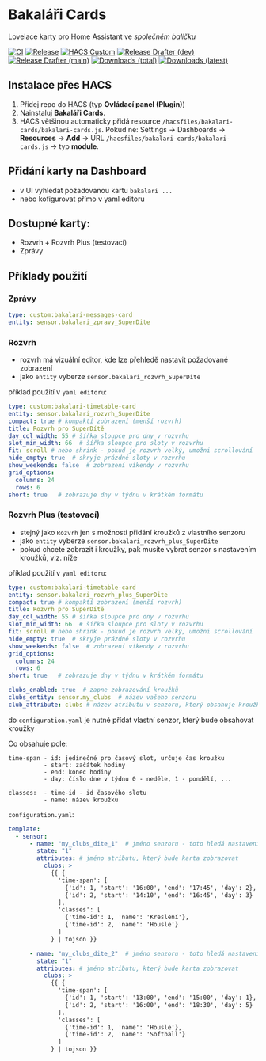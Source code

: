 # Bakaláři Cards

Lovelace karty pro Home Assistant ve *společném balíčku*

[![CI](https://github.com/schizza/bakalari-ha-frontend/actions/workflows/ci.yml/badge.svg)](https://github.com/schizza/bakalari-ha-frontend/actions/workflows/ci.yml)
[![Release](https://img.shields.io/github/v/release/schizza/bakalari-ha-frontend)](https://github.com/schizza/bakalari-ha-frontend/releases)
[![HACS Custom](https://img.shields.io/badge/HACS-Custom-41BDF5.svg)](https://hacs.xyz/)
[![Release Drafter (dev)](https://github.com/schizza/Bakalari-ha-frontend/actions/workflows/release-drafter-dev.yml/badge.svg)](https://github.com/schizza/Bakalari-ha-frontend/actions/workflows/release-drafter-dev.yml)
[![Release Drafter (main)](https://github.com/schizza/Bakalari-ha-frontend/actions/workflows/release-drafter-main.yml/badge.svg)](https://github.com/schizza/Bakalari-ha-frontend/actions/workflows/release-drafter-main.yml)
[![Downloads (total)](https://img.shields.io/github/downloads/schizza/bakalari-ha-frontend/total)](https://github.com/schizza/bakalari-ha-frontend/releases)
[![Downloads (latest)](https://img.shields.io/github/downloads/schizza/bakalari-ha-frontend/latest/total)](https://github.com/schizza/bakalari-ha-frontend/releases)


## Instalace přes HACS

1. Přidej repo do HACS (typ **Ovládací panel (Plugin)**)
2. Nainstaluj **Bakaláři Cards**.
3. HACS většinou automaticky přidá resource `/hacsfiles/bakalari-cards/bakalari-cards.js`.
   Pokud ne: Settings → Dashboards → **Resources** → **Add** → URL `/hacsfiles/bakalari-cards/bakalari-cards.js` → typ **module**.

## Přidání karty na Dashboard
- v UI vyhledat požadovanou kartu `bakalari ...`
- nebo kofigurovat přímo v yaml editoru

## Dostupné karty:
 - Rozvrh + Rozvrh Plus (testovací)
 - Zprávy

## Příklady použití

### Zprávy
```yaml
type: custom:bakalari-messages-card
entity: sensor.bakalari_zpravy_SuperDite
```
### Rozvrh
 - rozvrh má vizuální editor, kde lze přehledě nastavit požadované zobrazení
 - jako `entity` vyberze `sensor.bakalari_rozvrh_SuperDite`

 příklad použití v `yaml editoru`:
 ```yaml
 type: custom:bakalari-timetable-card
 entity: sensor.bakalari_rozvrh_SuperDite
 compact: true # kompaktí zobrazení (menší rozvrh)
 title: Rozvrh pro SuperDítě
 day_col_width: 55 # šířka sloupce pro dny v rozvrhu
 slot_min_width: 66  # šířka sloupce pro sloty v rozvrhu
 fit: scroll # nebo shrink - pokud je rozvrh velký, umožni scrollování
 hide_empty: true  # skryje prázdné sloty v rozvrhu
 show_weekends: false  # zobrazení víkendy v rozvrhu
 grid_options:
   columns: 24
   rows: 6
 short: true   # zobrazuje dny v týdnu v krátkém formátu
```

### Rozvrh Plus (testovací)
 - stejný jako `Rozvrh` jen s možností přidání kroužků z vlastního senzoru
 - jako `entity` vyberze `sensor.bakalari_rozvrh_plus_SuperDite`
 - pokud chcete zobrazit i kroužky, pak musíte vybrat senzor s nastavením kroužků, viz. níže


 příklad použití v `yaml editoru`:
 ```yaml
 type: custom:bakalari-timetable-card
 entity: sensor.bakalari_rozvrh_plus_SuperDite
 compact: true # kompaktí zobrazení (menší rozvrh)
 title: Rozvrh pro SuperDítě
 day_col_width: 55 # šířka sloupce pro dny v rozvrhu
 slot_min_width: 66  # šířka sloupce pro sloty v rozvrhu
 fit: scroll # nebo shrink - pokud je rozvrh velký, umožni scrollování
 hide_empty: true  # skryje prázdné sloty v rozvrhu
 show_weekends: false  # zobrazení víkendy v rozvrhu
 grid_options:
   columns: 24
   rows: 6
 short: true   # zobrazuje dny v týdnu v krátkém formátu

 clubs_enabled: true  # zapne zobrazování kroužků
 clubs_entity: sensor.my_clubs  # název vašeho senzoru
 club_attribute: clubs # název atributu v senzoru, který obsahuje kroužky
```

do `configuration.yaml` je nutné přídat vlastní senzor, který bude obsahovat kroužky

Co obsahuje pole:
```
time-span - id: jedinečné pro časový slot, určuje čas kroužku
          - start: začátek hodiny
          - end: konec hodiny
          - day: číslo dne v týdnu 0 - neděle, 1 - pondělí, ...

classes:  - time-id - id časového slotu
          - name: název kroužku
```

`configuration.yaml`:
```yaml
template:
  - sensor:
      - name: "my_clubs_dite_1"  # jméno senzoru - toto hledá nastavení karty
        state: "1"
        attributes: # jméno atributu, který bude karta zobrazovat
          clubs: >
            {{ {
              'time-span': [
                {'id': 1, 'start': '16:00', 'end': '17:45', 'day': 2},
                {'id': 2, 'start': '14:10', 'end': '16:45', 'day': 3}
              ],
              'classes': [
                {'time-id': 1, 'name': 'Kreslení'},
                {'time-id': 2, 'name': 'Housle'}
              ]
            } | tojson }}

      - name: "my_clubs_dite_2"  # jméno senzoru - toto hledá nastavení karty
        state: "1"
        attributes: # jméno atributu, který bude karta zobrazovat
          clubs: >
            {{ {
              'time-span': [
                {'id': 1, 'start': '13:00', 'end': '15:00', 'day': 1},
                {'id': 2, 'start': '16:00', 'end': '18:30', 'day': 5}
              ],
              'classes': [
                {'time-id': 1, 'name': 'Housle'},
                {'time-id': 2, 'name': 'Softball'}
              ]
            } | tojson }}
```
